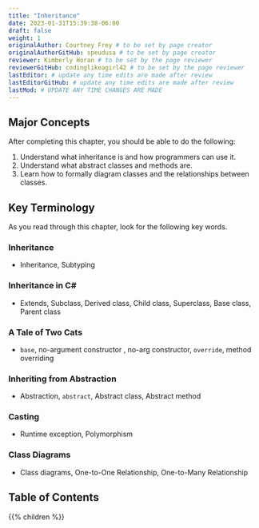 ```yaml
---
title: "Inheritance"
date: 2023-01-31T15:39:38-06:00
draft: false
weight: 1
originalAuthor: Courtney Frey # to be set by page creator
originalAuthorGitHub: speudusa # to be set by page creator
reviewer: Kimberly Horan # to be set by the page reviewer
reviewerGitHub: codinglikeagirl42 # to be set by the page reviewer
lastEditor: # update any time edits are made after review
lastEditorGitHub: # update any time edits are made after review
lastMod: # UPDATE ANY TIME CHANGES ARE MADE
---
```


## Major Concepts 

After completing this chapter, you should be able to do the following:

1. Understand what inheritance is and how programmers can use it.
1. Understand what abstract classes and methods are.
1. Learn how to formally diagram classes and the relationships between classes.

## Key Terminology

As you read through this chapter, look for the following key words.

### Inheritance
 
 - Inheritance, Subtyping

### Inheritance in C#

- Extends, Subclass, Derived class, Child class, Superclass, Base class, Parent class

### A Tale of Two Cats

- `base`, no-argument constructor , no-arg constructor, `override`, method overriding

### Inheriting from Abstraction

- Abstraction, `abstract`, Abstract class, Abstract method

### Casting

- Runtime exception, Polymorphism

### Class Diagrams

- Class diagrams, One-to-One Relationship, One-to-Many Relationship

## Table of Contents

{{% children %}}
